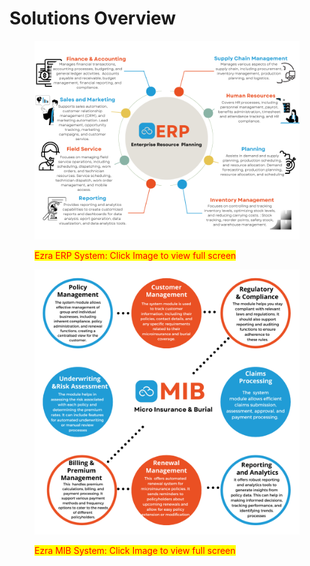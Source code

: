 # Solutions Overview

<figure><img src="../../.gitbook/assets/ERP Diagram.png" alt=""><figcaption><p><mark style="color:red;">Ezra ERP System: Click Image to view full screen</mark></p></figcaption></figure>

<figure><img src="../../.gitbook/assets/MIB Solution.png" alt=""><figcaption><p><mark style="color:red;">Ezra MIB System: Click Image to view full screen</mark></p></figcaption></figure>

